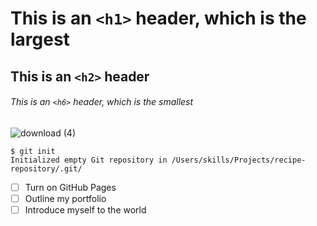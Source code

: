 # This is an `<h1>` header, which is the largest
## This is an `<h2>` header
###### This is an `<h6>` header, which is the smallest
![download (4)](https://github.com/Exp-Communicate-Using-Markdown-Cohort-1/series-communicate-using-markdown-Abhilashpatel12/assets/114947863/4cde2e91-da05-4ffc-b4f5-e68b943420a9)

```
$ git init
Initialized empty Git repository in /Users/skills/Projects/recipe-repository/.git/
```
- [ ] Turn on GitHub Pages
- [ ] Outline my portfolio
- [ ] Introduce myself to the world
